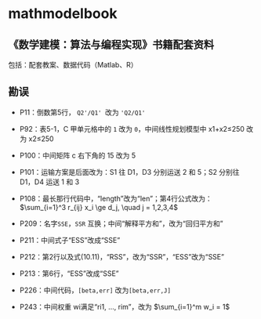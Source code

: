 # mathmodelbook

## 《数学建模：算法与编程实现》书籍配套资料

包括：配套教案、数据代码（Matlab、R）

## 勘误

- P11：倒数第5行， `Q2'/Q1' `改为 ``'Q2/Q1' ``

- P92：表5-1，C 甲单元格中的 `1` 改为 `0`，中间线性规划模型中 x1+x2≤250 改为 x2≤250

- P100：中间矩阵 c 右下角的 15 改为 5

- P101：运输方案是后面改为：S1 往 D1，D3 分别运送 2 和 5；S2 分别往 D1，D4 运送 1 和 3

- P108：最长那行代码中，“length”改为“len”；第4行公式改为：$\sum_{i=1}^3 r_{ij} x_i \ge d_j, \quad j = 1,2,3,4$

- P209：名字`SSE`，`SSR` 互换；中间“解释平方和”，改为“回归平方和”

- P211：中间式子“ESS”改成“SSE”

- P212：第2行以及式(10.11)，“RSS”，改为“SSR”，“ESS”改为“SSE”

- P213：第6行，“ESS”改成“SSE”

- P226：中间代码，`[beta,err]` 改为`[beta,err,J]`

- P243：中间权重 wi满足“ri1, …, rim”，改为 $\sum_{i=1}^m w_i = 1$

